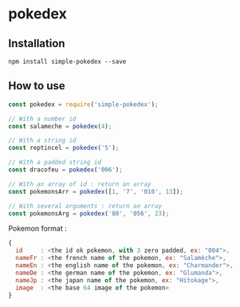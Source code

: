# pokedex

## Installation

`npm install simple-pokedex --save`

## How to use

```javascript
const pokedex = require('simple-pokedex');

// With a number id
const salameche = pokedex(4);

// With a string id
const reptincel = pokedex('5');

// With a padded string id
const dracofeu = pokedex('006');

// With an array of id : return an array
const pokemonsArr = pokedex([1, '7', '010', 13]);

// With several arguments : return an array
const pokemonsArg = pokedex('80', '056', 23);
```

Pokemon format :
```javascript
{
  id     : <the id ok pokemon, with 3 zero padded, ex: "004">,
  nameFr : <the french name of the pokemon, ex: "Salamèche">,
  nameEn : <the english name of the pokemon, ex: "Charmander">,
  nameDe : <the german name of the pokemon, ex: "Glumanda">,
  nameJp : <the japan name of the pokemon, ex: "Hitokage">,
  image  : <the base 64 image of the pokemon>
}
```
